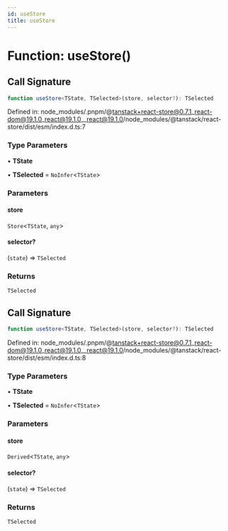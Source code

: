 ```yaml
---
id: useStore
title: useStore
---
```


<!-- DO NOT EDIT: this page is autogenerated from the type comments -->

# Function: useStore()

## Call Signature

```ts
function useStore<TState, TSelected>(store, selector?): TSelected
```

Defined in: node\_modules/.pnpm/@tanstack+react-store@0.7.1\_react-dom@19.1.0\_react@19.1.0\_\_react@19.1.0/node\_modules/@tanstack/react-store/dist/esm/index.d.ts:7

### Type Parameters

• **TState**

• **TSelected** = `NoInfer`\<`TState`\>

### Parameters

#### store

`Store`\<`TState`, `any`\>

#### selector?

(`state`) => `TSelected`

### Returns

`TSelected`

## Call Signature

```ts
function useStore<TState, TSelected>(store, selector?): TSelected
```

Defined in: node\_modules/.pnpm/@tanstack+react-store@0.7.1\_react-dom@19.1.0\_react@19.1.0\_\_react@19.1.0/node\_modules/@tanstack/react-store/dist/esm/index.d.ts:8

### Type Parameters

• **TState**

• **TSelected** = `NoInfer`\<`TState`\>

### Parameters

#### store

`Derived`\<`TState`, `any`\>

#### selector?

(`state`) => `TSelected`

### Returns

`TSelected`
